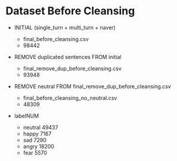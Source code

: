 # Dataset Before Cleansing

- INITIAL (single_turn + multi_turn + naver)
	- final_before_cleansing.csv
	- 98442

- REMOVE duplicated sentences FROM initial
	- final_remove_dup_before_cleansing.csv
	- 93948

- REMOVE neutral FROM final_remove_dup_before_cleansing.csv
	- final_before_cleansing_no_neutral.csv
	- 48309

- labelNUM
	- neutral 49437
	- happy 7167
	- sad 7290
	- angry 18200
	- fear 5570
